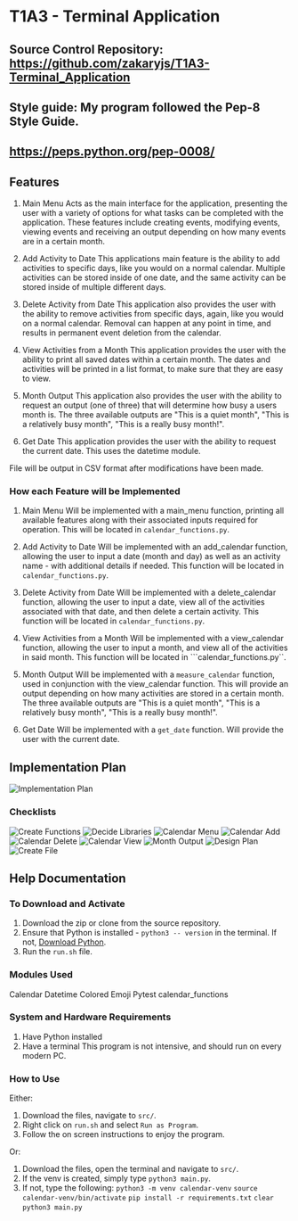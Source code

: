 # T1A3 - Terminal Application

## Source Control Repository: https://github.com/zakaryjs/T1A3-Terminal_Application

## Style guide: My program followed the Pep-8 Style Guide.
## https://peps.python.org/pep-0008/

## Features

1. Main Menu
Acts as the main interface for the application, presenting the user with a variety of options for what tasks can be completed with the application. These features include creating events, modifying events, viewing events and receiving an output depending on how many events are in a certain month.

2. Add Activity to Date
This applications main feature is the ability to add activities to specific days, like you would on a normal calendar. Multiple activities can be stored inside of one date, and the same activity can be stored inside of multiple different days.

3. Delete Activity from Date
This application also provides the user with the ability to remove activities from specific days, again, like you would on a normal calendar. Removal can happen at any point in time, and results in permanent event deletion from the calendar.

4. View Activities from a Month
This application provides the user with the ability to print all saved dates within a certain month. The dates and activities will be printed in a list format, to make sure that they are easy to view.

5. Month Output
This application also provides the user with the ability to request an output (one of three) that will determine how busy a users month is. The three available outputs are "This is a quiet month", "This is a relatively busy month", "This is a really busy month!".

6. Get Date
This application provides the user with the ability to request the current date. This uses the datetime module.

File will be output in CSV format after modifications have been made.

### How each Feature will be Implemented

1. Main Menu
Will be implemented with a main_menu function, printing all available features along with their associated inputs required for operation. This will be located in ```calendar_functions.py```. 

2. Add Activity to Date
Will be implemented with an add_calendar function, allowing the user to input a date (month and day) as well as an activity name - with additional details if needed. This function will be located in ```calendar_functions.py```.

3. Delete Activity from Date
Will be implemented with a delete_calendar function, allowing the user to input a date, view all of the activities associated with that date, and then delete a certain activity. This function will be located in ```calendar_functions.py```. 

4. View Activities from a Month
Will be implemented with a view_calendar function, allowing the user to input a month, and view all of the activities in said month. This function will be located in ```calendar_functions.py``.

5. Month Output 
Will be implemented with a ```measure_calendar``` function, used in conjunction with the view_calendar function. This will provide an output depending on how many activities are stored in a certain month. The three available outputs are "This is a quiet month", "This is a relatively busy month", "This is a really busy month!".

6. Get Date
Will be implemented with a ```get_date``` function. Will provide the user with the current date.

## Implementation Plan

![Implementation Plan](./docs/implementation_plan.png)

### Checklists

![Create Functions](./docs/create_functions_checklist.png)
![Decide Libraries](./docs/decide_libraries.png)
![Calendar Menu](./docs/calendar_menu.png)
![Calendar Add](./docs/calendar_add.png)
![Calendar Delete](./docs/calendar_delete.png)
![Calendar View](./docs/calendar_view.png)
![Month Output](./docs/month_output.png)
![Design Plan](./docs/design_plan.png)
![Create File](./docs/create_main.png)

## Help Documentation

### To Download and Activate

1. Download the zip or clone from the source repository.
2. Ensure that Python is installed - ```python3 -- version``` in the terminal. If not, [Download Python](https://www.python.org/downloads/).
3. Run the ```run.sh``` file.

### Modules Used

Calendar
Datetime
Colored
Emoji
Pytest
calendar_functions

### System and Hardware Requirements

1. Have Python installed
2. Have a terminal
This program is not intensive, and should run on every modern PC.

### How to Use

Either:

1. Download the files, navigate to ```src/```.
2. Right click on ```run.sh``` and select ```Run as Program```.
3. Follow the on screen instructions to enjoy the program.

Or:

1. Download the files, open the terminal and navigate to ```src/```.
2. If the venv is created, simply type ```python3 main.py```.
3. If not, type the following:
```python3 -m venv calendar-venv```
```source calendar-venv/bin/activate```
```pip install -r requirements.txt```
```clear```
```python3 main.py```